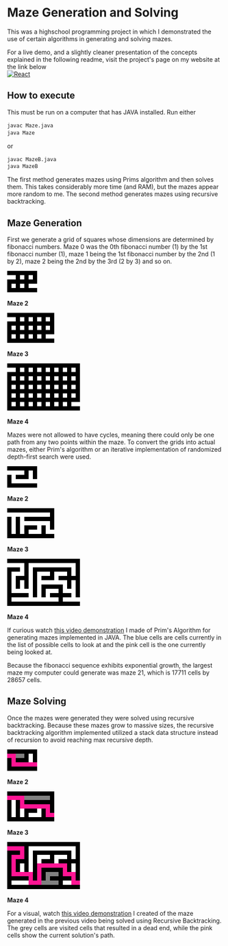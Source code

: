 # Maze Generation and Solving

This was a highschool programming project in which I demonstrated the use of certain algorithms in generating and solving mazes.

For a live demo, and a slightly cleaner presentation of the concepts explained in the following readme, visit the project's page on my website at the link below<br/>
<a href='https://asa-dillahunty.github.io/Maze-Generation-and-Solving/'>
    <img margin=20px height=40px alt='React' src='https://img.shields.io/badge/website-000000?style=for-the-badge&logo=About.me&logoColor=white'>
</a>

## How to execute
This must be run on a computer that has JAVA installed. Run either

```bash
javac Maze.java
java Maze
```
or
```bash
javac MazeB.java
java MazeB
```
The first method generates mazes using Prims algorithm and then solves them. This takes considerably more time (and RAM), but the mazes appear more random to me. The second method generates mazes using recursive backtracking.

## Maze Generation
First we generate a grid of squares whose dimensions are determined by fibonacci numbers. Maze 0 was the 0th fibonacci number (1) by the 1st fibonacci number (1), maze 1 being the 1st fibonacci number by the 2nd (1 by 2), maze 2 being the 2nd by the 3rd (2 by 3) and so on.

![Maze 2](docs/images/maze32.png)

**Maze 2**

![Maze 3](docs/images/maze53.png)

**Maze 3**

![Maze 4](docs/images/maze85.png)

**Maze 4**

Mazes were not allowed to have cycles, meaning there could only be one path from any two points within the maze. To convert the grids into actual mazes, either Prim's algorithm or an iterative implementation of randomized depth-first search were used.

![Maze 2](docs/images/maze2.png)

**Maze 2**

![Maze 3](docs/images/maze3.png)

**Maze 3**

![Maze 4](docs/images/maze4.png)

**Maze 4**

If curious watch [this video demonstration](https://youtu.be/RiYUn40gsEY) I made of Prim's Algorithm for generating mazes implemented in JAVA. The blue cells are cells currently in the list of possible cells to look at and the pink cell is the one currently being looked at.

Because the fibonacci sequence exhibits exponential growth, the largest maze my computer could generate was maze 21, which is 17711 cells by 28657 cells.

## Maze Solving
Once the mazes were generated they were solved using recursive backtracking.
Because these mazes grow to massive sizes, the recursive backtracking algorithm implemented utilized a stack data structure instead of recursion to avoid reaching max recursive depth.

![Maze 2](docs/images/maze2Solved.png)

**Maze 2**

![Maze 3](docs/images/maze3Solved.png)

**Maze 3**

![Maze 4](docs/images/maze4Solved.png)

**Maze 4**

For a visual, watch [this video demonstration](https://youtu.be/EH_vHpoNSf0) I created of the maze generated in the previous video being solved using Recursive Backtracking. The grey cells are visited cells that resulted in a dead end, while the pink cells show the current solution's path.